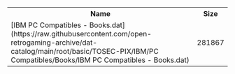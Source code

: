 <table>
<tr><th>Name</th><th>Size</th></tr>
<tr><td>[IBM PC Compatibles - Books.dat](https://raw.githubusercontent.com/open-retrogaming-archive/dat-catalog/main/root/basic/TOSEC-PIX/IBM/PC Compatibles/Books/IBM PC Compatibles - Books.dat)</td><td>281867</td></tr>
</table>
